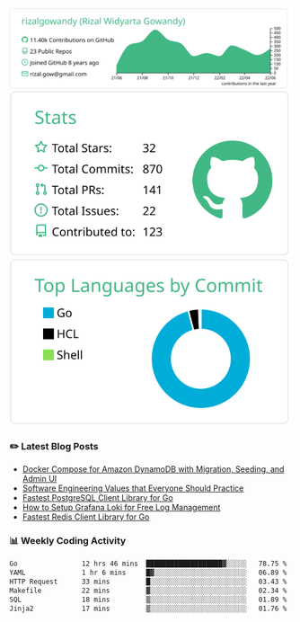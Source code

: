 ![profile-details](profile-summary-card-output/vue/0-profile-details.svg)
![stats](profile-summary-card-output/vue/3-stats.svg)
![most-commit-language](profile-summary-card-output/vue/2-most-commit-language.svg)

### :pencil2: Latest Blog Posts
<!-- BLOG-POST-LIST:START -->
- [Docker Compose for Amazon DynamoDB with Migration, Seeding, and Admin UI](https://medium.com/geekculture/docker-compose-for-amazon-dynamodb-with-migration-seeding-and-admin-ui-db11a348cc6a?source=rss-5763b0f1aba6------2)
- [Software Engineering Values that Everyone Should Practice](https://levelup.gitconnected.com/software-engineering-values-that-everyone-should-practice-c980d00cd103?source=rss-5763b0f1aba6------2)
- [Fastest PostgreSQL Client Library for Go](https://levelup.gitconnected.com/fastest-postgresql-client-library-for-go-579fa97909fb?source=rss-5763b0f1aba6------2)
- [How to Setup Grafana Loki for Free Log Management](https://levelup.gitconnected.com/how-to-setup-grafana-loki-for-free-log-management-ceb60558503c?source=rss-5763b0f1aba6------2)
- [Fastest Redis Client Library for Go](https://levelup.gitconnected.com/fastest-redis-client-library-for-go-7993f618f5ab?source=rss-5763b0f1aba6------2)
<!-- BLOG-POST-LIST:END -->

### 📊 Weekly Coding Activity
<!--START_SECTION:waka-->

```text
Go                12 hrs 46 mins  ███████████████████▓░░░░░   78.75 %
YAML              1 hr 6 mins     █▓░░░░░░░░░░░░░░░░░░░░░░░   06.89 %
HTTP Request      33 mins         █░░░░░░░░░░░░░░░░░░░░░░░░   03.43 %
Makefile          22 mins         ▓░░░░░░░░░░░░░░░░░░░░░░░░   02.34 %
SQL               18 mins         ▒░░░░░░░░░░░░░░░░░░░░░░░░   01.89 %
Jinja2            17 mins         ▒░░░░░░░░░░░░░░░░░░░░░░░░   01.76 %
```

<!--END_SECTION:waka-->
